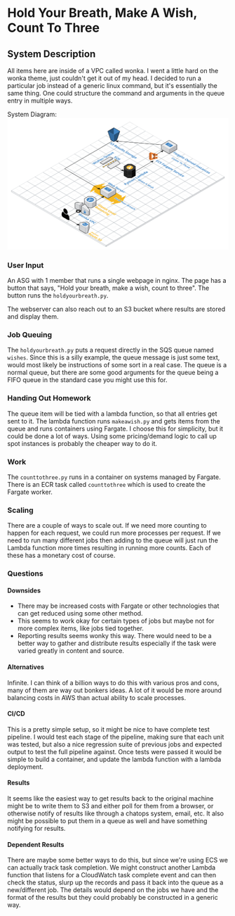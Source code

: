 # Hold Your Breath, Make A Wish, Count To Three  


## System Description

All items here are inside of a VPC called wonka. I went a little hard on the wonka theme, just couldn't get it out of my head. I decided to run a particular job instead of a generic linux command, but it's essentially the same thing. One could structure the command and arguments in the queue entry in multiple ways. 

System Diagram:
![wonka web](https://raw.githubusercontent.com/aaronthebaron/makeawish/master/image/wonkaweb.png)

### User Input

An ASG with 1 member that runs a single webpage in nginx. The page has a button that says, "Hold your breath, make a wish, count to three". The button runs the `holdyourbreath.py`.

The webserver can also reach out to an S3 bucket where results are stored and display them.

### Job Queuing

The `holdyourbreath.py` puts a request directly in the SQS queue named `wishes`. Since this is a silly example, the queue message is just some text, would most likely be instructions of some sort in a real case. The queue is a normal queue, but there are some good arguments for the queue being a FIFO queue in the standard case you might use this for.

### Handing Out Homework

The queue item will be tied with a lambda function, so that all entries get sent to it. The lambda function runs `makeawish.py` and gets items from the queue and runs containers using Fargate. I choose this for simplicity, but it could be done a lot of ways. Using some pricing/demand logic to call up spot instances is probably the cheaper way to do it. 

### Work

The `counttothree.py` runs in a container on systems managed by Fargate. There is an ECR task called `counttothree` which is used to create the Fargate worker.


### Scaling

There are a couple of ways to scale out. If we need more counting to happen for each request, we could run more processes per request. If we need to run many different jobs then adding to the queue will just run the Lambda function more times resulting in running more counts. Each of these has a monetary cost of course.


### Questions

#### Downsides

- There may be increased costs with Fargate or other technologies that can get reduced using some other method.   
- This seems to work okay for certain types of jobs but maybe not for more complex items, like jobs tied together.
- Reporting results seems wonky this way. There would need to be a better way to gather and distribute results especially if the task were varied greatly in content and source.

#### Alternatives

Infinite. I can think of a billion ways to do this with various pros and cons, many of them are way out bonkers ideas. A lot of it would be more around balancing costs in AWS than actual ability to scale processes.

#### CI/CD

This is a pretty simple setup, so it might be nice to have complete test pipeline. I would test each stage of the pipeline, making sure that each unit was tested, but also a nice regression suite of previous jobs and expected output to test the full pipeline against. Once tests were passed it would be simple to build a container, and update the lambda function with a lambda deployment.

#### Results

It seems like the easiest way to get results back to the original machine might be to write them to S3 and either poll for them from a browser, or otherwise notify of results like through a chatops system, email, etc. It also might be possible to put them in a queue as well and have something notifying for results. 

#### Dependent Results

There are maybe some better ways to do this, but since we're using ECS we can actually track task completion. We might construct another Lambda function that listens for a CloudWatch task complete event and can then check the status, slurp up the records and pass it back into the queue as a new/different job. The details would depend on the jobs we have and the format of the results but they could probably be constructed in a generic way. 


